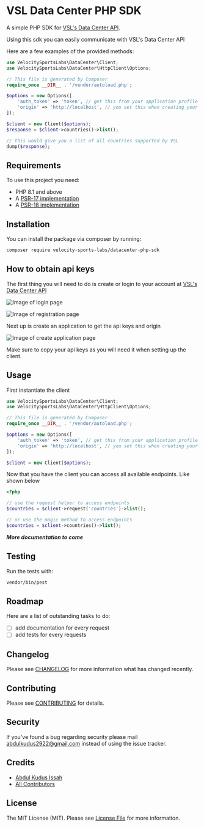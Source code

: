 # VSL Data Center PHP SDK

A simple PHP SDK for [VSL's Data Center API](https://velocitysportslabs.com/).

Using this sdk you can easily communicate with VSL's Data Center API

Here are a few examples of the provided methods:

```php
use VelocitySportsLabs\DataCenter\Client;
use VelocitySportsLabs\DataCenter\HttpClient\Options;

// This file is generated by Composer
require_once __DIR__ . '/vendor/autoload.php';

$options = new Options([
    'auth_token' => 'token', // get this from your application profile
    'origin' => 'http://localhost', // you set this when creating your application
]);

$client = new Client($options);
$response = $client->countries()->list();

// this would give you a list of all countries supported by VSL
dump($response);
```

## Requirements

To use this project you need:

* PHP 8.1 and above
* A [PSR-17 implementation](https://packagist.org/providers/psr/http-factory-implementation)
* A [PSR-18 implementation](https://packagist.org/providers/psr/http-client-implementation)

## Installation

You can install the package via composer by running:

```bash
composer require velocity-sports-labs/datacenter-php-sdk
```

## How to obtain api keys

The first thing you will need to do is create or login to your account at [VSL's Data Center API](https://velocitysportslabs.com/)

![Image of login page]()

![Image of registration page]()

Next up is create an application to get the api keys and origin

![Image of create application page]()

Make sure to copy your api keys as you will need it when setting up the client.

## Usage

First instantiate the client

```php
use VelocitySportsLabs\DataCenter\Client;
use VelocitySportsLabs\DataCenter\HttpClient\Options;

// This file is generated by Composer
require_once __DIR__ . '/vendor/autoload.php';

$options = new Options([
    'auth_token' => 'token', // get this from your application profile
    'origin' => 'http://localhost', // you set this when creating your application
]);

$client = new Client($options);
```

Now that you have the client you can access all available endpoints. Like shown below

```php
<?php

// use the request helper to access endpoints
$countries = $client->request('countries')->list();

// or use the magic method to access endpoints
$countries = $client->countries()->list();
```

***More documentation to come***

## Testing

Run the tests with:

``` bash
vendor/bin/pest
```

## Roadmap

Here are a list of outstanding tasks to do:

* [ ] add documentation for every request
* [ ] add tests for every requests

## Changelog

Please see [CHANGELOG](CHANGELOG.md) for more information what has changed recently.

## Contributing

Please see [CONTRIBUTING](CONTRIBUTING.md) for details.

## Security

If you've found a bug regarding security please mail [abdulkudus2922@gmail.com](mailto:abdulkudus2922@gmail.com) instead of using the issue tracker.

## Credits

* [Abdul Kudus Issah](https://github.com/alhaji-aki)
* [All Contributors](../../contributors)

## License

The MIT License (MIT). Please see [License File](LICENSE) for more information.
